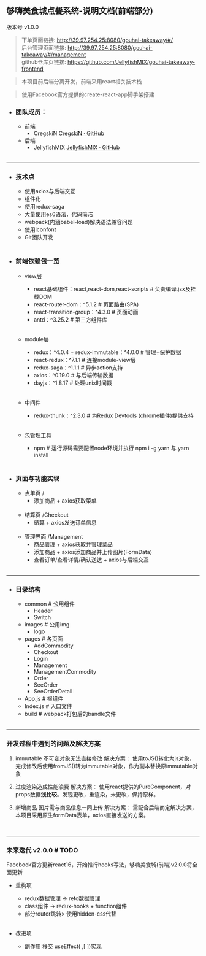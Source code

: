 ## 够嗨美食城点餐系统-说明文档(前端部分)
版本号 v1.0.0
> 下单⻚⾯链接: http://39.97.254.25:8080/gouhai-takeaway/#/    
> 后台管理⻚⾯链接: http://39.97.254.25:8080/gouhai-takeaway/#/management     
> github仓库页链接: https://github.com/JellyfishMIX/gouhai-takeaway-frontend      

> 本项目前后端分离开发，前端采用react相关技术栈

> 使用Facebook官方提供的create-react-app脚手架搭建

+ ###  团队成员：
  + 前端
    + CregskiN [CregskiN · GitHub](https://github.com/CregskiN)
  + 后端
    + JellyfishMIX [JellyfishMIX · GitHub](https://github.com/JellyfishMIX)
  </br>
  
---
+ ### 技术点
  + 使用axios与后端交互
  + 组件化 
  + 使用redux-saga
  + 大量使用es6语法，代码简洁
  + webpack(内涵babel-load)解决语法兼容问题
  + 使用iconfont
  + Git团队开发
  </br>
  
+ ### 前端依赖包一览
  + view层
    + react基础组件：react,react-dom,react-scripts # 负责编译.jsx及挂载DOM
    + react-router-dom：^5.1.2 # 页面路由(SPA)
    + react-transition-group：^4.3.0  # 页面动画
    + antd：^3.25.2  # 第三方组件库
    </br>
    
  + module层
    + redux：^4.0.4 + redux-immutable：^4.0.0 # 管理+保护数据
    + react-redux：^7.1.1  # 连接module-view层
    + redux-saga：^1.1.1  # 异步action支持
    + axios：^0.19.0  # 与后端传输数据
    + dayjs：^1.8.17  # 处理unix时间戳
    </br>
    
  + 中间件
    + redux-thunk：^2.3.0  # 为Redux Devtools (chrome插件)提供支持 
    </br>
  + 包管理工具
    + npm # 运行源码需要配置node环境并执行 npm i -g yarn 与 yarn install
  </br>
  
+ ### 页面与功能实现
  + 点单页 /
    + 添加商品 + axios获取菜单
    </br>
  + 结算页 /Checkout
    + 结算 + axios发送订单信息 
    </br>
  + 管理界面 /Management
    + 商品管理 + axios获取并管理菜品
    + 添加商品 + axios添加商品并上传图片(FormData)
    + 查看订单/查看详情/确认送达 + axios与后端交互
    </br>
  
---
+ ### 目录结构
  + common # 公用组件
    + Header
    + Switch
  + images # 公用img
    + logo
  + pages # 各页面
    + AddCommodity
    + Checkout
    + Login
    + Management
    + ManagementCommodity
    + Order
    + SeeOrder
    + SeeOrderDetail
  + App.js # 根组件
  + Index.js # 入口文件
  + build # webpack打包后的bandle文件
  </br>
---
### 开发过程中遇到的问题及解决方案
1. immutable 不可变对象无法直接修改
 解决方案：
  使用toJS()转化为js对象，完成修改后使用fromJS()转为immutable对象，作为副本替换原immutable对象
   </br>
   
2. 过度渲染造成性能浪费
解决方案：
  使用react提供的PureComponent，对props数据**浅比较**。发现更改，重渲染，未更改，保持原样。
   </br>

3. 新增商品 图片需与商品信息一同上传
解决方案：
  需配合后端商定解决方案，本项目采用原生formData表单，axios直接发送的方案。
  </br>

---
### 未来迭代 v2.0.0 # TODO
Facebook官方更新react16，开始推行hooks写法，够嗨美食城(前端)v2.0.0将全面更新
+ 重构项
  + redux数据管理 -> reto数据管理
  + class组件 -> redux-hooks + function组件
  + 部分router跳转> 使用hidden-css代替
  </br>
  
+ 改进项
  + 副作用 移交 useEffect( ,[ ])实现
  </br>
  
  
  
  

